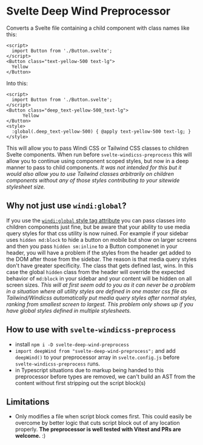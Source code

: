 # Svelte Deep Wind Preprocessor

Converts a Svelte file containing a child component with class names like this:

```svelte
<script>
  import Button from './Button.svelte';
</script>
<Button class="text-yellow-500 text-lg">
  Yellow
</Button>
```

Into this:

```svelte
<script>
  import Button from './Button.svelte';
</script>
<Button class="deep_text-yellow-500_text-lg">
      Yellow
</Button>
<style> 
  :global(.deep_text-yellow-500) { @apply text-yellow-500 text-lg; }
</style>
```

This will allow you to pass Windi CSS or Tailwind CSS classes to children Svelte components. When run before `svelte-windicss-preprocess` this will allow you to continue using component scoped styles, but now in a deep manner to pass to child components. *It was not intended for this but it would also allow you to use Tailwind classes arbitrarily on children components without any of those styles contributing to your sitewide stylesheet size.*

## Why not just use `windi:global`?
If you use the [`windi:global` style tag attribute](https://windicss.org/integrations/svelte.html#windi-css-classes)  you can pass classes into children components just fine, but be aware that your ability to use media query styles for that css utility is now ruined. For example if your sidebar uses `hidden md:block` to hide a button on mobile but show on larger screens and then you pass `hidden sm:inline` to a Button componenet in your header, you will have a problem if the styles from the header get added to the DOM after those from the sidebar. The reason is that media query styles don't have greater specificity. The class that gets defined last, wins. In this case the global `hidden` class from the header will override the expected behavior of `md:block` in your sidebar and your content will be hidden on all screen sizes. *This will at first seem odd to you as it can never be a problem in a situation where all utility styles are defined in one master css file as Tailwind/Windicss automatically put media query styles after normal styles, ranking from smallest screen to largest. This problem only shows up if you have global styles defined in multiple stylesheets.*

## How to use with `svelte-windicss-preprocess`
- install `npm i -D svelte-deep-wind-preprocess`
- `import deepWind from "svelte-deep-wind-preprocess";` and add `deepWind()` to your preprocessor array in `svelte.config.js` before `svelte-windicss-preprocess` runs.
- in Typescript situations due to markup being handed to this preprocessor before types are removed, we can't build an AST from the content without first stripping out the script block(s)

## Limitations
- Only modifies a file when script block comes first. This could easily be overcome by better logic that cuts script block out of any location properly. **The preprocessor is well tested with Vitest and PRs are welcome.** :)